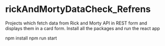 # rickAndMortyDataCheck_Refrens
Projects which fetch data from Rick and Morty API in REST form and displays them in a card form.
Install all the packages and run the react app

npm install
npm run start
